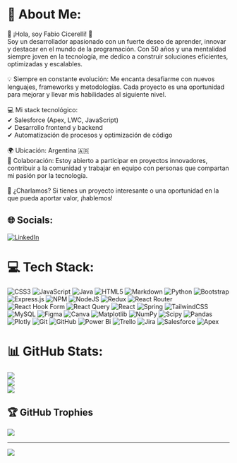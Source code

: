 # 💫 About Me:
👋 ¡Hola, soy Fabio Cicerelli! 🚀<br>Soy un desarrollador apasionado con un fuerte deseo de aprender, innovar y destacar en el mundo de la programación. Con 50 años y una mentalidad siempre joven en la tecnología, me dedico a construir soluciones eficientes, optimizadas y escalables.<br><br>💡 Siempre en constante evolución: Me encanta desafiarme con nuevos lenguajes, frameworks y metodologías. Cada proyecto es una oportunidad para mejorar y llevar mis habilidades al siguiente nivel.<br><br>💻 Mi stack tecnológico:<br>✔ Salesforce (Apex, LWC, JavaScript)<br>✔ Desarrollo frontend y backend<br>✔ Automatización de procesos y optimización de código<br><br>🌍 Ubicación: Argentina 🇦🇷<br>🤝 Colaboración: Estoy abierto a participar en proyectos innovadores, contribuir a la comunidad y trabajar en equipo con personas que compartan mi pasión por la tecnología.<br><br>📩 ¿Charlamos? Si tienes un proyecto interesante o una oportunidad en la que pueda aportar valor, ¡hablemos!


## 🌐 Socials:
[![LinkedIn](https://img.shields.io/badge/LinkedIn-%230077B5.svg?logo=linkedin&logoColor=white)](https://linkedin.com/in/fabio-cicerelli) 

# 💻 Tech Stack:
![CSS3](https://img.shields.io/badge/css3-%231572B6.svg?style=for-the-badge&logo=css3&logoColor=white) ![JavaScript](https://img.shields.io/badge/javascript-%23323330.svg?style=for-the-badge&logo=javascript&logoColor=%23F7DF1E) ![Java](https://img.shields.io/badge/java-%23ED8B00.svg?style=for-the-badge&logo=openjdk&logoColor=white) ![HTML5](https://img.shields.io/badge/html5-%23E34F26.svg?style=for-the-badge&logo=html5&logoColor=white) ![Markdown](https://img.shields.io/badge/markdown-%23000000.svg?style=for-the-badge&logo=markdown&logoColor=white) ![Python](https://img.shields.io/badge/python-3670A0?style=for-the-badge&logo=python&logoColor=ffdd54) ![Bootstrap](https://img.shields.io/badge/bootstrap-%238511FA.svg?style=for-the-badge&logo=bootstrap&logoColor=white) ![Express.js](https://img.shields.io/badge/express.js-%23404d59.svg?style=for-the-badge&logo=express&logoColor=%2361DAFB) ![NPM](https://img.shields.io/badge/NPM-%23CB3837.svg?style=for-the-badge&logo=npm&logoColor=white) ![NodeJS](https://img.shields.io/badge/node.js-6DA55F?style=for-the-badge&logo=node.js&logoColor=white) ![Redux](https://img.shields.io/badge/redux-%23593d88.svg?style=for-the-badge&logo=redux&logoColor=white) ![React Router](https://img.shields.io/badge/React_Router-CA4245?style=for-the-badge&logo=react-router&logoColor=white) ![React Hook Form](https://img.shields.io/badge/React%20Hook%20Form-%23EC5990.svg?style=for-the-badge&logo=reacthookform&logoColor=white) ![React Query](https://img.shields.io/badge/-React%20Query-FF4154?style=for-the-badge&logo=react%20query&logoColor=white) ![React](https://img.shields.io/badge/react-%2320232a.svg?style=for-the-badge&logo=react&logoColor=%2361DAFB) ![Spring](https://img.shields.io/badge/spring-%236DB33F.svg?style=for-the-badge&logo=spring&logoColor=white) ![TailwindCSS](https://img.shields.io/badge/tailwindcss-%2338B2AC.svg?style=for-the-badge&logo=tailwind-css&logoColor=white) ![MySQL](https://img.shields.io/badge/mysql-4479A1.svg?style=for-the-badge&logo=mysql&logoColor=white) ![Figma](https://img.shields.io/badge/figma-%23F24E1E.svg?style=for-the-badge&logo=figma&logoColor=white) ![Canva](https://img.shields.io/badge/Canva-%2300C4CC.svg?style=for-the-badge&logo=Canva&logoColor=white) ![Matplotlib](https://img.shields.io/badge/Matplotlib-%23ffffff.svg?style=for-the-badge&logo=Matplotlib&logoColor=black) ![NumPy](https://img.shields.io/badge/numpy-%23013243.svg?style=for-the-badge&logo=numpy&logoColor=white) ![Scipy](https://img.shields.io/badge/SciPy-%230C55A5.svg?style=for-the-badge&logo=scipy&logoColor=%white) ![Pandas](https://img.shields.io/badge/pandas-%23150458.svg?style=for-the-badge&logo=pandas&logoColor=white) ![Plotly](https://img.shields.io/badge/Plotly-%233F4F75.svg?style=for-the-badge&logo=plotly&logoColor=white) ![Git](https://img.shields.io/badge/git-%23F05033.svg?style=for-the-badge&logo=git&logoColor=white) ![GitHub](https://img.shields.io/badge/github-%23121011.svg?style=for-the-badge&logo=github&logoColor=white) ![Power Bi](https://img.shields.io/badge/power_bi-F2C811?style=for-the-badge&logo=powerbi&logoColor=black) ![Trello](https://img.shields.io/badge/Trello-%23026AA7.svg?style=for-the-badge&logo=Trello&logoColor=white) ![Jira](https://img.shields.io/badge/jira-%230A0FFF.svg?style=for-the-badge&logo=jira&logoColor=white) ![Salesforce](https://img.shields.io/badge/Salesforce-%2300C4CC.svg?style=for-the-badge&logo=salesforce&logoColor=white) ![Apex](https://img.shields.io/badge/Apex-%2300C4CC.svg?style=for-the-badge&logo=salesforce&logoColor=white)
# 📊 GitHub Stats:
![](https://github-readme-stats.vercel.app/api?username=fcicerelli&theme=darcula&hide_border=false&include_all_commits=false&count_private=false)<br/>
![](https://github-readme-streak-stats.herokuapp.com/?user=fcicerelli&theme=darcula&hide_border=false)<br/>
![](https://github-readme-stats-git-masterrstaa-rickstaa.vercel.app/api/top-langs/?username=fcicerelli&layout=compact&langs_count=10&hide_border=false&theme=darcula)

## 🏆 GitHub Trophies
![](https://github-profile-trophy.vercel.app/?username=fcicerelli&theme=radical&no-frame=false&no-bg=true&margin-w=4)

---
[![](https://visitcount.itsvg.in/api?id=fcicerelli&icon=0&color=0)](https://visitcount.itsvg.in)

<!-- Proudly created with GPRM ( https://gprm.itsvg.in ) -->

